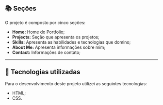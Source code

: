 ## 📚 Seções

O projeto é composto por cinco seções:

- **Home:** Home do Portfolio;
- **Projects:** Seção que apresenta os projetos;
- **Skills:** Apresenta as habilidades e tecnologias que domino;
- **About Me:** Apresenta informações sobre mim;
- **Contact:** Informações de contato;

---

## 💼 Tecnologias utilizadas

Para o desenvolvimento deste projeto utilizei as seguintes tecnologias:

- HTML;
- CSS.
